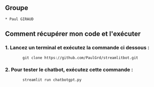 ## Groupe
    * Paul GIRAUD

## Comment récupérer mon code et l'exécuter

###     1. Lancez un terminal et exécutez la commande ci dessous :
            git clone https://github.com/PaulGrd/streamlitbot.git

###     2. Pour tester le chatbot, exécutez cette commande :
            streamlit run chatbotgpt.py